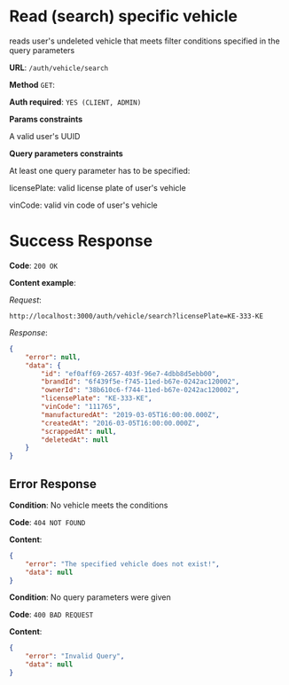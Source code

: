 # Read (search) specific vehicle

reads user's undeleted vehicle that meets filter conditions specified in the query parameters

**URL**: `/auth/vehicle/search`

**Method** `GET`:

**Auth required**: `YES (CLIENT, ADMIN)`

**Params constraints**

A valid user's UUID

**Query parameters constraints**

At least one query parameter has to be specified:

licensePlate: valid license plate of user's vehicle 

vinCode: valid vin code of user's vehicle

# Success Response

**Code**: `200 OK`

**Content example**:

*Request*:
```code
http://localhost:3000/auth/vehicle/search?licensePlate=KE-333-KE
```
*Response*:
```json
{
	"error": null,
	"data": {
		"id": "ef0aff69-2657-403f-96e7-4dbb8d5ebb00",
		"brandId": "6f439f5e-f745-11ed-b67e-0242ac120002",
		"ownerId": "38b610c6-f744-11ed-b67e-0242ac120002",
		"licensePlate": "KE-333-KE",
		"vinCode": "111765",
		"manufacturedAt": "2019-03-05T16:00:00.000Z",
		"createdAt": "2016-03-05T16:00:00.000Z",
		"scrappedAt": null,
		"deletedAt": null
	}
}
```

## Error Response

**Condition**: No vehicle meets the conditions

**Code**: `404 NOT FOUND`

**Content**: 
```json
{
	"error": "The specified vehicle does not exist!",
	"data": null
}
```

**Condition**: No query parameters were given

**Code**: `400 BAD REQUEST`

**Content**: 
```json
{
	"error": "Invalid Query",
	"data": null
}
```